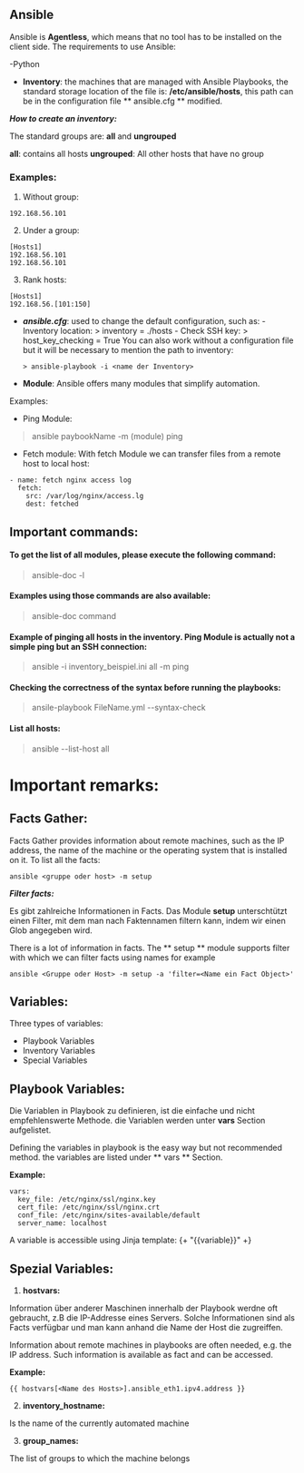 ## Ansible

Ansible is **Agentless**, which means that no tool has to be installed on the client side.
The requirements to use Ansible:

 -Python

- **Inventory**: the machines that are managed with Ansible Playbooks, the standard storage location of the file is: **/etc/ansible/hosts**, this path can be in the configuration file ** ansible.cfg ** modified.

***How to create an inventory:***

The standard groups are: **all** and **ungrouped**

**all**: contains all hosts
**ungrouped**: All other hosts that have no group

### Examples: 

1. Without group: 

```192.168.56.101```

2. Under a group: 

```
[Hosts1]
192.168.56.101
192.168.56.101
```

3. Rank hosts:

```
[Hosts1]
192.168.56.[101:150]
```

- ***ansible.cfg***: used to change the default configuration, such as:
           - Inventory location: > inventory = ./hosts
           - Check SSH key: > host_key_checking = True
  You can also work without a configuration file but it will be necessary to mention the path to inventory:

      > ansible-playbook -i <name der Inventory>

- **Module**: Ansible offers many modules that simplify automation.

Examples:

- Ping Module:

> ansible paybookName -m (module) ping

- Fetch module:
With fetch Module we can transfer files from a remote host to local host:

```
- name: fetch nginx access log
  fetch:
    src: /var/log/nginx/access.lg
    dest: fetched
```

## Important commands:

#### To get the list of all modules, please execute the following command:
	
  > ansible-doc -l

#### Examples using those commands are also available:
	
  > ansible-doc command

#### Example of pinging all hosts in the inventory. Ping Module is actually not a simple ping but an SSH connection:

  > ansible -i inventory_beispiel.ini all -m ping

#### Checking the correctness of the syntax before running the playbooks:

  > ansile-playbook FileName.yml --syntax-check

#### List all hosts: 

  > ansible --list-host all

# Important remarks:

## Facts Gather: 

Facts Gather provides information about remote machines, such as the IP address, the name of the machine or the operating system that is installed on it.
To list all the facts:

```ansible <gruppe oder host> -m setup```

***Filter facts:***

Es gibt zahlreiche Informationen in Facts. Das Module **setup** unterschtützt einen Filter, mit dem man nach Faktennamen filtern kann, indem wir einen Glob angegeben wird.

There is a lot of information in facts. The ** setup ** module supports filter with which we can filter facts using names for example

``` ansible <Gruppe oder Host> -m setup -a 'filter=<Name ein Fact Object>' ```

## Variables:

Three types of variables:
  - Playbook Variables
  - Inventory Variables
  - Special Variables

## Playbook Variables: 

Die Variablen in Playbook zu definieren, ist die einfache und nicht empfehlenswerte Methode. die Variablen werden unter **vars** Section aufgelistet.

Defining the variables in playbook is the easy way but not recommended method. the variables are listed under ** vars ** Section.

**Example:**

```
vars:
  key_file: /etc/nginx/ssl/nginx.key
  cert_file: /etc/nginx/ssl/nginx.crt
  conf_file: /etc/nginx/sites-available/default
  server_name: localhost
```

A variable is accessible using Jinja template: {+ "{{variable}}" +}

## Spezial Variables:

1. **hostvars:**

Information über anderer Maschinen innerhalb der Playbook werdne oft gebraucht, z.B die IP-Addresse eines Servers. Solche Informationen sind als Facts verfügbar und man kann anhand die Name der Host die zugreiffen.

Information about remote machines in playbooks are often needed, e.g. the IP address. Such information is available as fact and can be accessed.

**Example:**

   ``` {{ hostvars[<Name des Hosts>].ansible_eth1.ipv4.address }} ```

2. **inventory_hostname:**

Is the name of the currently automated machine

3. **group_names:**

The list of groups to which the machine belongs
